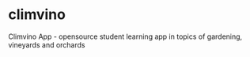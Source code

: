 # climvino
Climvino App - opensource student learning app in topics of gardening, vineyards and orchards
